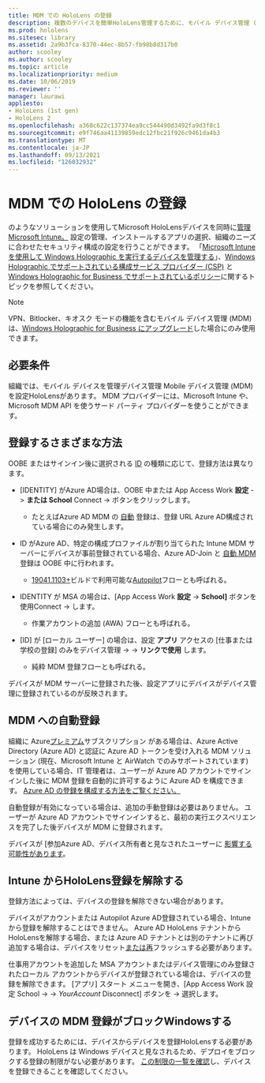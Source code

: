 ```yaml
---
title: MDM での HoloLens の登録
description: 複数のデバイスを簡単HoloLens管理するために、モバイル デバイス管理 (MDM) にデバイスを登録する方法について説明します。
ms.prod: hololens
ms.sitesec: library
ms.assetid: 2a9b3fca-8370-44ec-8b57-fb98b8d317b0
author: scooley
ms.author: scooley
ms.topic: article
ms.localizationpriority: medium
ms.date: 10/06/2019
ms.reviewer: ''
manager: laurawi
appliesto:
- HoloLens (1st gen)
- HoloLens 2
ms.openlocfilehash: a368c622c137374ea9cc544490d3492fa9d3f8c1
ms.sourcegitcommit: e9f746aa41139859edc12fbc21f926c9461da4b3
ms.translationtype: MT
ms.contentlocale: ja-JP
ms.lasthandoff: 09/13/2021
ms.locfileid: "126032932"
---
```

# <a name="enroll-hololens-in-mdm"></a>MDM での HoloLens の登録

のようなソリューションを使用してMicrosoft HoloLensデバイスを同時に[管理Microsoft Intune。](/intune/windows-holographic-for-business) 設定の管理、インストールするアプリの選択、組織のニーズに合わせたセキュリティ構成の設定を行うことができます。 「[Microsoft Intune を使用して Windows Holographic を実行するデバイスを管理する](/intune/windows-holographic-for-business)」、[Windows Holographic でサポートされている構成サービス プロバイダー (CSP)](https://msdn.microsoft.com/windows/hardware/commercialize/customize/mdm/configuration-service-provider-reference#hololens) と [Windows Holographic for Business でサポートされているポリシー](https://msdn.microsoft.com/windows/hardware/commercialize/customize/mdm/policy-configuration-service-provider#hololenspolicies)に関するトピックを参照してください。

> [!NOTE]
> VPN、Bitlocker、キオスク モードの機能を含むモバイル デバイス管理 (MDM) は、[Windows Holographic for Business にアップグレード](hololens1-upgrade-enterprise.md)した場合にのみ使用できます。

## <a name="requirements"></a>必要条件

 組織では、モバイル デバイスを管理デバイス管理 Mobile デバイス管理 (MDM) を設定HoloLensがあります。 MDM プロバイダーには、Microsoft Intune や、Microsoft MDM API を使うサード パーティ プロバイダーを使うことができます。

## <a name="different-ways-to-enroll"></a>登録するさまざまな方法

OOBE またはサインイン後に選択される [ID](hololens-identity.md) の種類に応じて、登録方法は異なります。

- [IDENTITY] がAzure AD場合は、OOBE 中または App Access Work **設定**  ->  **または School** Connect  ->  ボタンをクリックします。
    - たとえばAzure AD MDM の [自動](hololens-enroll-mdm.md#auto-enrollment-in-mdm) 登録は、登録 URL Azure AD構成されている場合にのみ発生します。

- ID がAzure AD、特定の構成プロファイルが割り当てられた Intune MDM サーバーにデバイスが事前登録されている場合、Azure AD-Join と [自動 MDM](hololens-enroll-mdm.md#auto-enrollment-in-mdm) 登録は OOBE 中に行われます。
    - [19041.1103+](hololens-release-notes.md#windows-holographic-version-2004)ビルドで利用可能な[Autopilot](hololens2-autopilot.md)フローとも呼ばれる。


- IDENTITY が MSA の場合は、[App Access Work **設定**  ->  **School]** ボタンを使用Connect  ->  します。
    - 作業アカウントの追加 (AWA) フローとも呼ばれる。
- [ID] が [ローカル ユーザー] の場合は、設定 **アプリ** アクセスの [仕事または学校の登録] のみをデバイス管理  ->    ->  **リンクで使用** します。
    - 純粋 MDM 登録フローとも呼ばれる。

デバイスが MDM サーバーに登録された後、設定アプリにデバイスがデバイス管理に登録されているのが反映されます。

## <a name="auto-enrollment-in-mdm"></a>MDM への自動登録

組織に Azure[プレミアム](https://azure.microsoft.com/overview/)サブスクリプション がある場合は、Azure Active Directory (Azure AD) と認証に Azure AD トークンを受け入れる MDM ソリューション (現在、Microsoft Intune と AirWatch でのみサポートされています) を使用している場合、IT 管理者は、ユーザーが Azure AD アカウントでサインインした後に MDM 登録を自動的に許可するように Azure AD を構成できます。 [Azure AD の登録を構成する方法をご覧ください。](/mem/intune/enrollment/windows-enroll#enable-windows-10-automatic-enrollment)

自動登録が有効になっている場合は、追加の手動登録は必要はありません。 ユーザーが Azure AD アカウントでサインインすると、最初の実行エクスペリエンスを完了した後デバイスが MDM に登録されます。

デバイスが [参加Azure AD、デバイス所有者と見なされたユーザーに [影響する可能性があります](security-adminless-os.md#device-owner)。

## <a name="unenroll-hololens-from-intune"></a>Intune からHoloLens登録を解除する

登録方法によっては、デバイスの登録を解除できない場合があります。

デバイスがアカウントまたは Autopilot Azure AD登録されている場合、Intune から登録を解除することはできません。 Azure AD HoloLens テナントからHoloLensを解除する場合、または Azure AD テナントとは別のテナントに再び追加する場合は、デバイスをリセット[または再](hololens-recovery.md#reset-the-device)フラッシュする必要があります。

仕事用アカウントを追加した MSA アカウントまたはデバイス管理にのみ登録されたローカル アカウントからデバイスが登録されている場合は、デバイスの登録を解除できます。 [アプリ] スタート メニューを開き、[App Access Work 設定 School  ->    ->  *YourAccount* Disconnect] ボタンを  ->  選択します。

## <a name="ensure-that-mdm-enrollment-isnt-blocked-for-windows-devices"></a>デバイスの MDM 登録がブロックWindowsする

登録を成功するためには、デバイスからデバイスを登録HoloLensする必要があります。 HoloLens は Windows デバイスと見なされるため、デプロイをブロックする登録の制限がない必要があります。 [この制限の一覧を確認](/mem/intune/enrollment/enrollment-restrictions-set)し、デバイスを登録できることを確認してください。